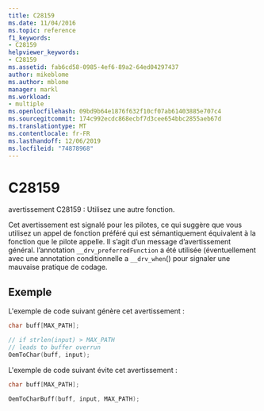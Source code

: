 ```yaml
---
title: C28159
ms.date: 11/04/2016
ms.topic: reference
f1_keywords:
- C28159
helpviewer_keywords:
- C28159
ms.assetid: fab6cd58-0985-4ef6-89a2-64ed04297437
author: mikeblome
ms.author: mblome
manager: markl
ms.workload:
- multiple
ms.openlocfilehash: 09bd9b64e1876f632f10cf07ab61403885e707c4
ms.sourcegitcommit: 174c992ecdc868ecbf7d3cee654bbc2855aeb67d
ms.translationtype: MT
ms.contentlocale: fr-FR
ms.lasthandoff: 12/06/2019
ms.locfileid: "74878968"
---
```

# <a name="c28159"></a>C28159
avertissement C28159 : Utilisez une autre fonction.

 Cet avertissement est signalé pour les pilotes, ce qui suggère que vous utilisez un appel de fonction préféré qui est sémantiquement équivalent à la fonction que le pilote appelle. Il s’agit d’un message d’avertissement général. l’annotation `__drv_preferredFunction` a été utilisée (éventuellement avec une annotation conditionnelle a `__drv_when`() pour signaler une mauvaise pratique de codage.

## <a name="example"></a>Exemple
 L'exemple de code suivant génère cet avertissement :

```cpp
char buff[MAX_PATH];

// if strlen(input) > MAX_PATH
// leads to buffer overrun
OemToChar(buff, input);
```

 L'exemple de code suivant évite cet avertissement :

```cpp
char buff[MAX_PATH];

OemToCharBuff(buff, input, MAX_PATH);
```
